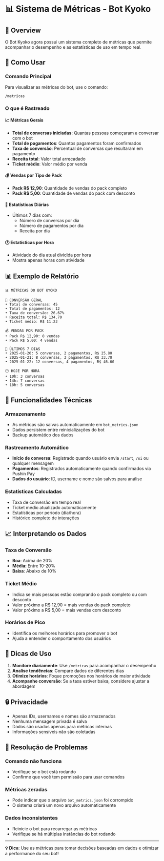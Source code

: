 # 📊 Sistema de Métricas - Bot Kyoko

## 🎯 Overview

O Bot Kyoko agora possui um sistema completo de métricas que permite acompanhar o desempenho e as estatísticas de uso em tempo real.

## 🚀 Como Usar

### Comando Principal

Para visualizar as métricas do bot, use o comando:

```
/metricas
```

### O que é Rastreado

#### 📈 Métricas Gerais
- **Total de conversas iniciadas**: Quantas pessoas começaram a conversar com o bot
- **Total de pagamentos**: Quantos pagamentos foram confirmados
- **Taxa de conversão**: Percentual de conversas que resultaram em pagamento
- **Receita total**: Valor total arrecadado
- **Ticket médio**: Valor médio por venda

#### 💰 Vendas por Tipo de Pack
- **Pack R$ 12,90**: Quantidade de vendas do pack completo
- **Pack R$ 5,00**: Quantidade de vendas do pack com desconto

#### 📅 Estatísticas Diárias
- Últimos 7 dias com:
  - Número de conversas por dia
  - Número de pagamentos por dia
  - Receita por dia

#### 🕐 Estatísticas por Hora
- Atividade do dia atual dividida por hora
- Mostra apenas horas com atividade

## 📊 Exemplo de Relatório

```
📊 MÉTRICAS DO BOT KYOKO

🎯 CONVERSÃO GERAL
• Total de conversas: 45
• Total de pagamentos: 12
• Taxa de conversão: 26.67%
• Receita total: R$ 134.70
• Ticket médio: R$ 11.23

💰 VENDAS POR PACK
• Pack R$ 12,90: 8 vendas
• Pack R$ 5,00: 4 vendas

📅 ÚLTIMOS 7 DIAS
• 2025-01-20: 5 conversas, 2 pagamentos, R$ 25.80
• 2025-01-21: 8 conversas, 3 pagamentos, R$ 33.70
• 2025-01-22: 12 conversas, 4 pagamentos, R$ 46.60

🕐 HOJE POR HORA
• 10h: 3 conversas
• 14h: 7 conversas
• 18h: 5 conversas
```

## 🔧 Funcionalidades Técnicas

### Armazenamento
- As métricas são salvas automaticamente em `bot_metrics.json`
- Dados persistem entre reinicializações do bot
- Backup automático dos dados

### Rastreamento Automático
- **Início de conversa**: Registrado quando usuário envia `/start`, `/oi` ou qualquer mensagem
- **Pagamentos**: Registrados automaticamente quando confirmados via Pushin Pay
- **Dados do usuário**: ID, username e nome são salvos para análise

### Estatísticas Calculadas
- Taxa de conversão em tempo real
- Ticket médio atualizado automaticamente
- Estatísticas por período (dia/hora)
- Histórico completo de interações

## 📈 Interpretando os Dados

### Taxa de Conversão
- **Boa**: Acima de 20%
- **Média**: Entre 10-20%
- **Baixa**: Abaixo de 10%

### Ticket Médio
- Indica se mais pessoas estão comprando o pack completo ou com desconto
- Valor próximo a R$ 12,90 = mais vendas do pack completo
- Valor próximo a R$ 5,00 = mais vendas com desconto

### Horários de Pico
- Identifica os melhores horários para promover o bot
- Ajuda a entender o comportamento dos usuários

## 🎯 Dicas de Uso

1. **Monitore diariamente**: Use `/metricas` para acompanhar o desempenho
2. **Analise tendências**: Compare dados de diferentes dias
3. **Otimize horários**: Foque promoções nos horários de maior atividade
4. **Acompanhe conversão**: Se a taxa estiver baixa, considere ajustar a abordagem

## 🔒 Privacidade

- Apenas IDs, usernames e nomes são armazenados
- Nenhuma mensagem privada é salva
- Dados são usados apenas para métricas internas
- Informações sensíveis não são coletadas

## 🚨 Resolução de Problemas

### Comando não funciona
- Verifique se o bot está rodando
- Confirme que você tem permissão para usar comandos

### Métricas zeradas
- Pode indicar que o arquivo `bot_metrics.json` foi corrompido
- O sistema criará um novo arquivo automaticamente

### Dados inconsistentes
- Reinicie o bot para recarregar as métricas
- Verifique se há múltiplas instâncias do bot rodando

---

**💡 Dica**: Use as métricas para tomar decisões baseadas em dados e otimizar a performance do seu bot!